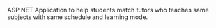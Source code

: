 ASP.NET Application to help students match tutors who teaches same subjects with same schedule and learning mode.
